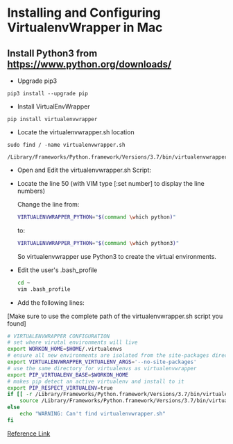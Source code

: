 # Installing and Configuring VirtualenvWrapper in Mac

## Install Python3 from https://www.python.org/downloads/
* Upgrade pip3
```
pip3 install --upgrade pip
```

* Install VirtualEnvWrapper
```
pip install virtualenvwrapper
```

* Locate the virtualenvwrapper.sh location
```
sudo find / -name virtualenvwrapper.sh

/Library/Frameworks/Python.framework/Versions/3.7/bin/virtualenvwrapper.sh
```
* Open and Edit the virtualenvwrapper.sh Script:
* Locate the line 50 (with VIM type [:set number] to display the line numbers)

    Change the line from:

    ```bash
    VIRTUALENVWRAPPER_PYTHON="$(command \which python)"
    ```
    to:

    ```bash
    VIRTUALENVWRAPPER_PYTHON="$(command \which python3)"
    ```

    So virtualenvwrapper use Python3 to create the virtual environments.

* Edit the user's .bash_profile 
    ```bash
    cd ~
    vim .bash_profile 
    ```

* Add the following lines:

[Make sure to use the complete path of the virtualenvwrapper.sh script you found]

```bash
# VIRTUALENVWRAPPER CONFIGURATION
# set where virutal environments will live
export WORKON_HOME=$HOME/.virtualenvs
# ensure all new environments are isolated from the site-packages directory
export VIRTUALENVWRAPPER_VIRTUALENV_ARGS='--no-site-packages'
# use the same directory for virtualenvs as virtualenvwrapper
export PIP_VIRTUALENV_BASE=$WORKON_HOME
# makes pip detect an active virtualenv and install to it
export PIP_RESPECT_VIRTUALENV=true
if [[ -r /Library/Frameworks/Python.framework/Versions/3.7/bin/virtualenvwrapper.sh ]]; then
    source /Library/Frameworks/Python.framework/Versions/3.7/bin/virtualenvwrapper.sh
else
    echo "WARNING: Can't find virtualenvwrapper.sh"
fi
```

[Reference Link](http://mkelsey.com/2013/04/30/how-i-setup-virtualenv-and-virtualenvwrapper-on-my-mac/ "Reference")